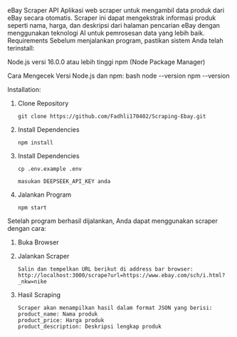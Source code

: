 eBay Scraper API
Aplikasi web scraper untuk mengambil data produk dari eBay secara otomatis. Scraper ini dapat mengekstrak informasi produk seperti nama, harga, dan deskripsi dari halaman pencarian eBay dengan menggunakan teknologi AI untuk pemrosesan data yang lebih baik.
Requirements
Sebelum menjalankan program, pastikan sistem Anda telah terinstall:

Node.js versi 16.0.0 atau lebih tinggi
npm (Node Package Manager)

Cara Mengecek Versi Node.js dan npm:
bash
node --version
npm --version

Installation:

1.  Clone Repository

    ```
    git clone https://github.com/Fadhli170402/Scraping-Ebay.git
    ```

2.  Install Dependencies

    ```
    npm install
    ```

3.  Install Dependencies

    ```
    cp .env.example .env
    ```

    ```
    masukan DEEPSEEK_API_KEY anda
    ```

4.  Jalankan Program

    ```
    npm start
    ```

Setelah program berhasil dijalankan, Anda dapat menggunakan scraper dengan cara:

1. Buka Browser
2. Jalankan Scraper

   ```
   Salin dan tempelkan URL berikut di address bar browser:
   http://localhost:3000/scrape?url=https://www.ebay.com/sch/i.html?_nkw=nike
   ```

3. Hasil Scraping

   ```
   Scraper akan menampilkan hasil dalam format JSON yang berisi:
   product_name: Nama produk
   product_price: Harga produk
   product_description: Deskripsi lengkap produk
   ```
